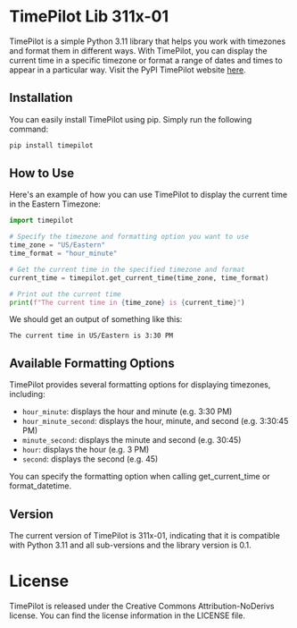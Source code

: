 ﻿

# TimePilot Lib 311x-01

TimePilot is a simple Python 3.11 library that helps you work with timezones and format them in different ways. With TimePilot, you can display the current time in a specific timezone or format a range of dates and times to appear in a particular way.
Visit the PyPI TimePilot website [here](https://pypi.org/project/timepilot/).

## Installation

You can easily install TimePilot using pip. Simply run the following command:

```python
pip install timepilot
```

## How to Use

Here's an example of how you can use TimePilot to display the current time in the Eastern Timezone:

```python
import timepilot

# Specify the timezone and formatting option you want to use
time_zone = "US/Eastern"
time_format = "hour_minute"

# Get the current time in the specified timezone and format
current_time = timepilot.get_current_time(time_zone, time_format)

# Print out the current time
print(f"The current time in {time_zone} is {current_time}")
```

We should get an output of something like this:

    The current time in US/Eastern is 3:30 PM

## Available Formatting Options
TimePilot provides several formatting options for displaying timezones, including:
- `hour_minute`: displays the hour and minute (e.g. 3:30 PM)
- `hour_minute_second`: displays the hour, minute, and second (e.g. 3:30:45 PM)
- `minute_second`: displays the minute and second (e.g. 30:45)
- `hour`: displays the hour (e.g. 3 PM)
- `second`: displays the second (e.g. 45)

You can specify the formatting option when calling get_current_time or format_datetime.

## Version

The current version of TimePilot is 311x-01, indicating that it is compatible with Python 3.11 and all sub-versions and the library version is 0.1.

# License
TimePilot is released under the Creative Commons Attribution-NoDerivs license. You can find the license information in the LICENSE file.
